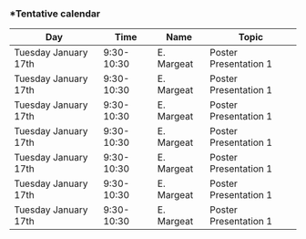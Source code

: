 ### *Tentative calendar

|Day| Time |Name|Topic|
|--|--|--|--|
|Tuesday January 17th |9:30-10:30|E. Margeat|Poster Presentation 1|
|Tuesday January 17th |9:30-10:30|E. Margeat|Poster Presentation 1|
|Tuesday January 17th |9:30-10:30|E. Margeat|Poster Presentation 1|
|Tuesday January 17th |9:30-10:30|E. Margeat|Poster Presentation 1|
|Tuesday January 17th |9:30-10:30|E. Margeat|Poster Presentation 1|
|Tuesday January 17th |9:30-10:30|E. Margeat|Poster Presentation 1|
|Tuesday January 17th |9:30-10:30|E. Margeat|Poster Presentation 1|



